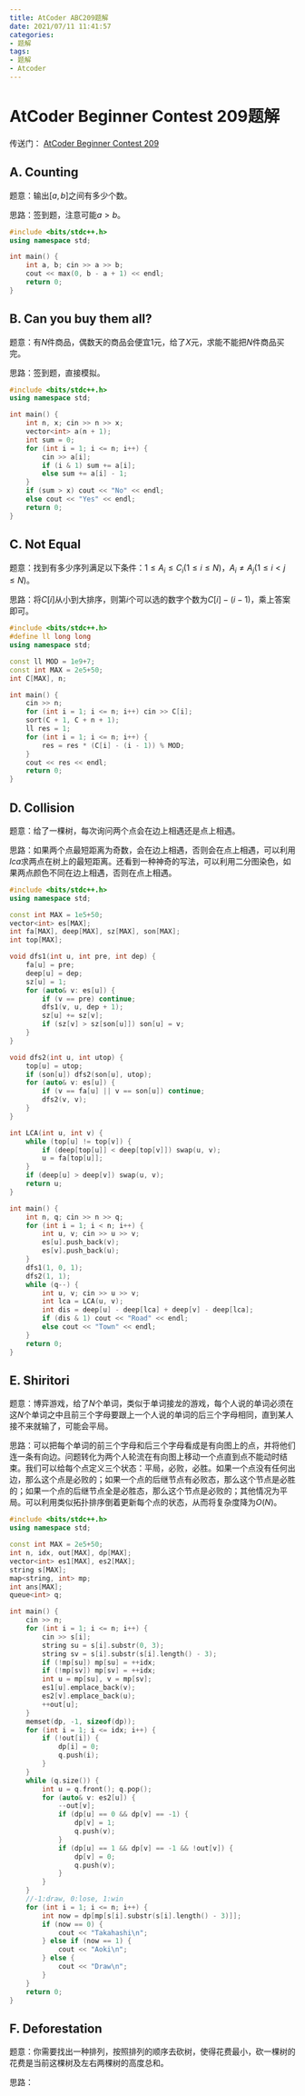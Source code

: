 ```yaml
---
title: AtCoder ABC209题解
date: 2021/07/11 11:41:57
categories: 
- 题解
tags: 
- 题解
- Atcoder
---
```


# AtCoder Beginner Contest 209题解

传送门： [AtCoder Beginner Contest 209](https://atcoder.jp/contests/abc209)

<!--more-->

## A. Counting

题意：输出$[a,b]$之间有多少个数。

思路：签到题，注意可能$a>b$。

```cpp
#include <bits/stdc++.h>
using namespace std;

int main() {
    int a, b; cin >> a >> b;
    cout << max(0, b - a + 1) << endl;
    return 0;
}
```

## B. Can you buy them all? 

题意：有$N$件商品，偶数天的商品会便宜$1$元，给了$X$元，求能不能把$N$件商品买完。

思路：签到题，直接模拟。

```cpp
#include <bits/stdc++.h>
using namespace std;

int main() {
    int n, x; cin >> n >> x;
    vector<int> a(n + 1);
    int sum = 0;
    for (int i = 1; i <= n; i++) {
        cin >> a[i];
        if (i & 1) sum += a[i];
        else sum += a[i] - 1;
    }
    if (sum > x) cout << "No" << endl;
    else cout << "Yes" << endl;
    return 0;
}
```

## C. Not Equal

题意：找到有多少序列满足以下条件：$1 \le A_i \le C_i (1 \le i \le N)$，$A_i \ne A_j (1 \le i < j \le N)$。

思路：将$C[i]$从小到大排序，则第$i$个可以选的数字个数为$C[i] - (i - 1)$，乘上答案即可。

```cpp
#include <bits/stdc++.h>
#define ll long long
using namespace std;

const ll MOD = 1e9+7;
const int MAX = 2e5+50;
int C[MAX], n;

int main() {
    cin >> n;
    for (int i = 1; i <= n; i++) cin >> C[i];
    sort(C + 1, C + n + 1);
    ll res = 1;
    for (int i = 1; i <= n; i++) {
        res = res * (C[i] - (i - 1)) % MOD;
    }
    cout << res << endl;
    return 0;
}
```

## D. Collision

题意：给了一棵树，每次询问两个点会在边上相遇还是点上相遇。

思路：如果两个点最短距离为奇数，会在边上相遇，否则会在点上相遇，可以利用$lca$求两点在树上的最短距离。还看到一种神奇的写法，可以利用二分图染色，如果两点颜色不同在边上相遇，否则在点上相遇。

```cpp
#include <bits/stdc++.h>
using namespace std;

const int MAX = 1e5+50;
vector<int> es[MAX];
int fa[MAX], deep[MAX], sz[MAX], son[MAX];
int top[MAX];

void dfs1(int u, int pre, int dep) {
    fa[u] = pre;
    deep[u] = dep;
    sz[u] = 1;
    for (auto& v: es[u]) {
        if (v == pre) continue;
        dfs1(v, u, dep + 1);
        sz[u] += sz[v];
        if (sz[v] > sz[son[u]]) son[u] = v;
    }
}

void dfs2(int u, int utop) {
    top[u] = utop;
    if (son[u]) dfs2(son[u], utop);
    for (auto& v: es[u]) {
        if (v == fa[u] || v == son[u]) continue;
        dfs2(v, v);
    }
}

int LCA(int u, int v) {
    while (top[u] != top[v]) {
        if (deep[top[u]] < deep[top[v]]) swap(u, v);
        u = fa[top[u]];
    }
    if (deep[u] > deep[v]) swap(u, v);
    return u;
}

int main() {
    int n, q; cin >> n >> q;
    for (int i = 1; i < n; i++) {
        int u, v; cin >> u >> v;
        es[u].push_back(v);
        es[v].push_back(u);
    }
    dfs1(1, 0, 1);
    dfs2(1, 1);
    while (q--) {
        int u, v; cin >> u >> v;
        int lca = LCA(u, v);
        int dis = deep[u] - deep[lca] + deep[v] - deep[lca];
        if (dis & 1) cout << "Road" << endl;
        else cout << "Town" << endl;
    }
    return 0;
}
```

## E. Shiritori

题意：博弈游戏，给了$N$个单词，类似于单词接龙的游戏，每个人说的单词必须在这$N$个单词之中且前三个字母要跟上一个人说的单词的后三个字母相同，直到某人接不来就输了，可能会平局。

思路：可以把每个单词的前三个字母和后三个字母看成是有向图上的点，并将他们连一条有向边。问题转化为两个人轮流在有向图上移动一个点直到点不能动时结束。我们可以给每个点定义三个状态：平局，必败，必胜。如果一个点没有任何出边，那么这个点是必败的；如果一个点的后继节点有必败态，那么这个节点是必胜的；如果一个点的后继节点全是必胜态，那么这个节点是必败的；其他情况为平局。可以利用类似拓扑排序倒着更新每个点的状态，从而将复杂度降为$O(N)$。

```cpp
#include <bits/stdc++.h>
using namespace std;

const int MAX = 2e5+50;
int n, idx, out[MAX], dp[MAX];
vector<int> es1[MAX], es2[MAX];
string s[MAX];
map<string, int> mp;
int ans[MAX];
queue<int> q;

int main() {
    cin >> n;
    for (int i = 1; i <= n; i++) {
        cin >> s[i];
        string su = s[i].substr(0, 3);
        string sv = s[i].substr(s[i].length() - 3);
        if (!mp[su]) mp[su] = ++idx;
        if (!mp[sv]) mp[sv] = ++idx;
        int u = mp[su], v = mp[sv];
        es1[u].emplace_back(v);
        es2[v].emplace_back(u);
        ++out[u];
    }
    memset(dp, -1, sizeof(dp));
    for (int i = 1; i <= idx; i++) {
        if (!out[i]) {
            dp[i] = 0;
            q.push(i);
        }
    }
    while (q.size()) {
        int u = q.front(); q.pop();
        for (auto& v: es2[u]) {
            --out[v];
            if (dp[u] == 0 && dp[v] == -1) {
                dp[v] = 1;
                q.push(v);
            }
            if (dp[u] == 1 && dp[v] == -1 && !out[v]) {
                dp[v] = 0;
                q.push(v);
            }
        }
    }
    //-1:draw, 0:lose, 1:win
    for (int i = 1; i <= n; i++) {
        int now = dp[mp[s[i].substr(s[i].length() - 3)]];
        if (now == 0) {
            cout << "Takahashi\n";
        } else if (now == 1) {
            cout << "Aoki\n";
        } else {
            cout << "Draw\n";
        }
    }
    return 0;
}
```

## F. Deforestation

题意：你需要找出一种排列，按照排列的顺序去砍树，使得花费最小，砍一棵树的花费是当前这棵树及左右两棵树的高度总和。

思路：

```cpp

```
